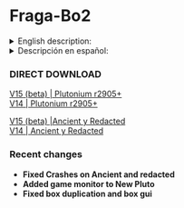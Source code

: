 # Fraga-Bo2
<details>
  <summary>English description:</summary>

## Downloads
### New pluto (Recomended version)
[V15 (beta) | Plutonium r2905+](https://github.com/Fraagaa/Fraga-Bo2/releases/latest/download/Fraga.Plutonium.rar) <br>
[V14 | Plutonium r2905+](https://github.com/Fraagaa/Fraga-Bo2/releases/download/FragaV14/Fraga.Plutonium.rar)
  - Round splits only work on the newest version on pluto
### Alternative versions
[V15 (beta) |Ancient y Redacted](https://github.com/Fraagaa/Fraga-Bo2/releases/latest/download/Fraga.Ancient.y.Redacted.rar) <br>
[V14 | Ancient y Redacted](https://github.com/Fraagaa/Fraga-Bo2/releases/download/FragaV14/Fraga.Ancient.y.Redacted.rar)

- These versions have some limitations such as 
  - Doesnt have graphic changes nor night mode
  - Wunderfizz is not fixed to gen 4
  - Perk rng can not be manipulated (except pap and jug location on nuketown)
  - Templars can not be manipulated
## Game Changes

- Backspeed fixed
- Zombie health fix
- Animated Skyboxes
- Night mode
- Player shadows

## HUD CHANGES

    Game timer
    Round timer
    Trap timer
    Box hits counter
    SPH meter (default start at 30)
    HUD color and position can be changed
    Round Splits

## MAP CHANGES

Tranzit

    Bank full for all players
    All perman perks are given on spawn to all players
    MP5 upgraded on weapon locker for all players
    Bus location with /bus 1 (r3705+)
    
Survival Maps

    Raygun & Raygun MK2 average trackers

Town

    You can chose box location with /box
    1 for doubletap
    2 for quick revive

Nuketown

    With /perkrng 0 you can automatically restart untill
    PAP and jug are in the green house
    and the perk order will be QR -> JUG -> PAP -> SPEED -> DT
    on solo and JUG -> PAP -> SPEED -> DT -> QR on coop
    
Die Rise

    Bank full for all players
    All perman perks are given on spawn to all players
    AN94 upgraded on the weapon locker for all players
    Leapers tracker
    Springpads counter
    
Mob of the Dead

    Trap timer
    Box can be set with /box (1 for cafeteria / 2 for office)
    Key always spawns with the box
    Last Brutus Round counter
    
Buried

    Bank full for all players
    All perman perks are given on spawn to all players
    AN94 upgraded on the weapon locker for all players
    Animated pap camo
    Tramplesteam, turbine and resonator counters

Origins

    Box can be set with /box (1 for gen2 / 2 for gen3)
    Wunderfizz set to gen 4
    Animated pap camo
    Panzer tracker
    Templars tracker
    Tank tracker
## Game Monitor
### Available Commands
- `!fov <value>` → Changes the field of view (FOV).  
- `!zc <round>` → Displays the number of zombies in the given round.  
- `!tzc <start round> <end round>` → Calculates the total number of zombies from one round to another.  
- `!ds <round>` → Displays the drops that have appeared.  
- `!nightmode` → Toggles night mode on or off.  
- `!perkrng` → Toggles RNG for perks on or off.  
- `!firstbox` or `!fb` → Toggles RNG for the mystery box on or off.  
- `!templars` → Forces Templars to always go to generator 4.  
- `!traptimer` or `!tt` → Toggles trap timer on or off.  
- `!box <1 / 2>` → Changes the starting location of the mystery box in maps with multiple starting locations.  
- `!character <number>` → Selects a specific character.  
- `!times` → Displays time-related information for the game.  
- `!rt <round>` → Displays round times.  
- `!t` → Displays the total game time.  
- `!timer <value>` → Changes the timer settings.  
- `!sph <round>` → Displays the SPH (Spawn Per Hour) for the round.  
- `!test` → Test message (`^5[^6Fraga^5]^7 IT WOKRS!`).  
- `!debug` → Toggles debug mode on or off.  
- `!na` → Displays the next possible Avogadro round.  
- `!nb` → Displays the next possible Brutus round.  
- `!nt` → Displays the next possible Templars round.  
- `!np` → Displays the next possible Panzer round.  
- `!nl` → Displays the next possible Leapers round.  
- `!rounders` → Shows the history of special rounds.  
- `!panzers` → Shows the history of Panzers.  
- `!templars` → Shows the history of Templars.  
- `!leapers` → Shows the history of Leapers.  
- `!brutus` → Shows the history of Brutus.  
- `!avogadros` → Shows the history of Avogadros.  
- `!papcamo <value>` → Changes the Pack-a-Punch camo.

## Splits **(r3705+)**

Round 5: Rounds 1,2,3,4,5

Round 30: Rounds 5, 10, 15, 20, 25, 30

Round 50: Rounds 10, 20, 30, 40, 50

Round 70: Rounds 10, 20, 30, 40, 50, 60, 70

Round 100: Rounds 30, 50, 70, 80, 90, 100

Round 150: Rounds 50, 70, 100, 125, 130, 140, 150

Round 200: Rounds 50, 70, 100, 150, 175, 200

SR **RoundNumeber** (you need to do a fast_restart):
Example: SR 30

## DVars

character [0, 5]

    0 = Random
    1 = Misty, Richtophen, Arlington
    2 = Russman, Dempsei, Finn
    3 = Marlton, Nikolai, Sal
    4 = Stuthlinger, Takeo, Billy
    5 = Ghost (only on mob)

firstbox [0, 1]

    Disables RNG from

sph [0, 255]

     What round sph starts showing, default is 30
    
timer [0, 4]

    0 = Off
    1 = Top right of the screen
    2 = Top left of the screen
    3 = Left side of the screen
    4 = Next to ammo counter

traptimer [0, 1]

    Enables trap timer, default is disabled

SR

    5 30 50 70 100 150 200

FragaDebug

    Gives every player 69420 points and allowes cheats

score

    Changes the amount of points given when debug mode is on

perkRNG [0, 1]

    Vulture will be the last perk awarded by the whitches
    Perk order will be QR -> JUG -> PAP -> SPEED -> DT on nuketown
    Perk order will be JUG -> DT -> SPEED -> MULE -> STAM -> QR -> PHD -> CHERRY
    Auto restarts on nuketown untill PAP and JUG are on the green house

Templars [0, 1]

    Templars will always attack gen4
    Might cause errors if gen4 is not active

</details>

<details>
  <summary>Descripción en español:</summary>

## Descargas
### New pluto (Versión recomendada)
[V15 (beta) | Plutonium r2905+](https://github.com/Fraagaa/Fraga-Bo2/releases/latest/download/Fraga.Plutonium.rar) <br>
[V14 | Plutonium r2905+](https://github.com/Fraagaa/Fraga-Bo2/releases/download/FragaV14/Fraga.Plutonium.rar)
  - Los timer de ronda solo funcionan en new pluto.
### Versiones alternativas
[V15 (beta) | Ancient y Redacted](https://github.com/Fraagaa/Fraga-Bo2/releases/latest/download/Fraga.Ancient.y.Redacted.rar) <br>
[V14 | Ancient y Redacted](https://github.com/Fraagaa/Fraga-Bo2/releases/download/FragaV14/Fraga.Ancient.y.Redacted.rar)

- Estas versiones tienen limitaciones como: 
  - No tiene graficos mejorados ni modo noche
  - El wunderfizz no está fijo en el generador 4
  - No se puede manipular el rng de las ventajas (menos el pap y jug en nuketown)
  - Los templarios no se pueden manipular
## Cambios del juego

- Velocidad arreglada
- Vida de los zombies arreglada
- Skybox animada
- Modo noche
- Sombras de jugadores

## Cambios en el HUD

    Timer de lobby
    Timer de ronda
    Timer de trampa
    Contador de tiradas de caja
    Contador SPH (apartir de la ronda 30 por defecto)
    Puedes cambiar el color del HUD
    Splits de rondas

## Cambios en los mapas

Tranzit

    Banco lleno para todos los jugadores
    Todas las perman perks otrogadas a todos los jugadores hasta la ronda 15
    MP5 / M16 en la nevera
    Bus tracker con /bus 1 (r3755+)
    
Survival Maps

    Raygun & Raygun MK2 average trackers

Town

    Puedes elegir la posición del caja con /box
    1 = doubletap
    2 = quick revive

Nuketown

    Con /perkrng 0 puedes reiniciar hasta que 
    el PAP y jug estén en la casa azul
    y el ordend e las perks va a ser QR -> JUG -> PAP -> SPEED -> DT
    en solo, y JUG -> PAP -> SPEED -> DT -> QR en coop
    
Die Rise

    Banco lleno para todos los jugadores
    Todas las perman perks otrogadas a todos los jugadores hasta la ronda 15
    AN94 mejorada en la nevera para todos los jugadores
    Tracker de novas
    Contador de trampolines
    
Mob of the Dead

    Timer de trampa
    Puedes elegir la posición de la caja /box (1 para cafeteria / 2 para la oficina)
    La llave siempre spawnea donde la caja
    Tracker de brutus
    
Buried

    Banco lleno para todos los jugadores
    Todas las perman perks otrogadas a todos los jugadores hasta la ronda 15
    AN94 mejorada en la nevera para todos los jugadores
    Camuflaje animado de pap
    Contador de turbinas, resonadores y trampolines

Origins

    Puedes fijar la caja con /box (1 para gen2 / 2 para gen3)
    Wunderfizz en el generador 4
    Camuflaje aniamdo
    Tracker de panzers
    Tracker de templarios
    Tracker de tanque
## Monitor del juego
### Comandos Disponibles
- `!fov <valor>` → Cambia el campo de visión (FOV).
- `!zc <ronda>` → Muestra la cantidad de zombis en la ronda dada.
- `!tzc <ronda inicio> <rodna final>` → Calcula el total de zombis de una ronda a otra.
- `!ds <ronda>` → Muestra los drops que han aparecido.
- `!nightmode` → Activa o desactiva el modo nocturno.
- `!perkrng` → Activa o desactiva el rng relativo perks.
- `!firstbox` o `!fb` → Activa o desactiva el rng de la caja.
- `!templars` → Activa o desactiva que los templarios vayan siempre al generador 4.
- `!traptimer` o `!tt` → Activa o desactiva el temporizador de trampas.
- `!box <1 / 2>` → Cambia la ubicación de la caja en mapas con más de una ubicación inicial.
- `!character <número>` → Selecciona un personaje específico.
- `!times` → Muestra tiempos relacionados con la partida.
- `!rt <ronda>` → Muestra los tiempos de rondas.
- `!t` → Muestra el tiempo total de la partida.
- `!timer <valor>` → Cambia la configuración del temporizador.
- `!sph <ronda>` → Muestra el SPH de la ronda.
- `!test` → Mensaje de prueba (`^5[^6Fraga^5]^7 IT WOKRS!`).
- `!debug` → Activa o desactiva el modo debug.
- `!na` → Muestra la siguiente posible ronda de avogadro.
- `!nb` → Muestra la siguiente posible ronda de Brutus.
- `!nt` → Muestra la siguiente posible ronda de los templarios.
- `!np` → Muestra la siguiente posible ronda de panzer.
- `!nl` → Muestra la siguiente posible ronda de leapers.
- `!rounders` → Muestra el historial de rondas especiales.
- `!panzers` → Muestra el historial de panzers.
- `!templars` → Muestra el historial de templarios.
- `!leapers` → Muestra el historial de leapers.
- `!brutus` → Muestra el historial de Brutus.
- `!avogadros` → Muestra el historial de avogadros.
- `!papcamo <valor>` → Cambia el camuflaje del Pack-a-Punch.

## Splits **(r3705+)**

Ronda 5: Rondas 1,2,3,4,5

Ronda 30: Rondas 5, 10, 15, 20, 25, 30

Ronda 50: Rondas 10, 20, 30, 40, 50

Ronda 70: Rondas 10, 20, 30, 40, 50, 60, 70

Ronda 100: Rondas 30, 50, 70, 80, 90, 100

Ronda 150: Rondas 50, 70, 100, 125, 130, 140, 150

Ronda 200: Rondas 50, 70, 100, 150, 175, 200

SR **RoundNumeber** (necesita un fast_restart):
Example: SR 30

## DVars

character [0, 5]

    0 = Aleatorio
    1 = Misty, Richtophen, Arlington
    2 = Russman, Dempsei, Finn
    3 = Marlton, Nikolai, Sal
    4 = Stuthlinger, Takeo, Billy
    5 = Ghost (only on mob)

firstbox [0, 1]

    Quita RNG de la caja

sph [0, 255]

    Selecciona en que ronda empieza a mostrar el sph
    
timer [0, 4]

    0 = Off
    1 = Arriba a la derecha
    2 = Arriba a la izquierda
    3 = En el medio a la izquierda
    4 = Al lado del contador de munición

traptimer [0, 1]

    Activa el timer de trampa, por defecto está desactivado

SR

    5 30 50 70 100 150 200

FragaDebug

    Da a cada jugador 69420 puntos y permite los chetos

score

    Cambia la cantidad de puntos que da el modo debug

perkRNG [0, 1]

    Vulture será la ultima perk que te dan las brujas
    El orden de ventajas en nuketown será QR -> JUG -> PAP -> SPEED -> DT
    El orden de ventajas de la wunderfizz será JUG -> DT -> SPEED -> MULE -> STAM -> QR -> PHD -> CHERRY
    Auto reinicia partida en nuketown hasta que el pap y el jug está en la casa azul

Templars [0, 1]

    Los templarios solo atacan el generador 4
    Puede causar errores si el generador 4 no está activado
</details>

### DIRECT DOWNLOAD

[V15 (beta) | Plutonium r2905+](https://github.com/Fraagaa/Fraga-Bo2/releases/latest/download/Fraga.Plutonium.rar) <br>
[V14 | Plutonium r2905+](https://github.com/Fraagaa/Fraga-Bo2/releases/download/FragaV14/Fraga.Plutonium.rar) <br>

[V15 (beta) |Ancient y Redacted](https://github.com/Fraagaa/Fraga-Bo2/releases/latest/download/Fraga.Ancient.y.Redacted.rar) <br>
[V14 | Ancient y Redacted](https://github.com/Fraagaa/Fraga-Bo2/releases/download/FragaV14/Fraga.Ancient.y.Redacted.rar) <br>


### Recent changes
- **Fixed Crashes on Ancient and redacted**
- **Added game monitor to New Pluto**
- **Fixed box duplication and box gui**
